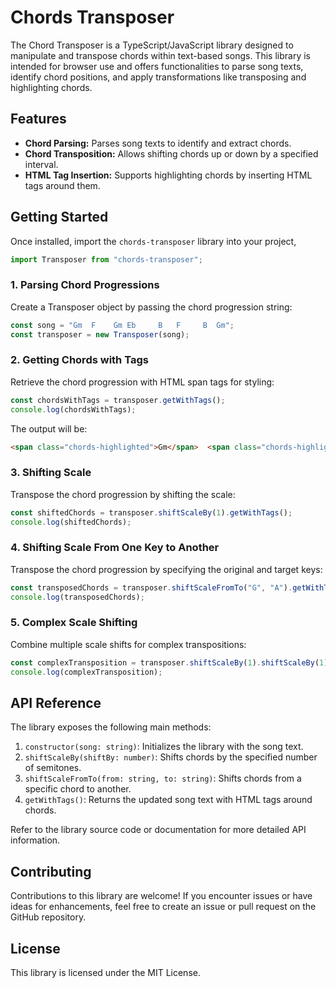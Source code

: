 # Chords Transposer

The Chord Transposer is a TypeScript/JavaScript library designed to manipulate and transpose chords within text-based songs. This library is intended for browser use and offers functionalities to parse song texts, identify chord positions, and apply transformations like transposing and highlighting chords.

## Features

- **Chord Parsing:** Parses song texts to identify and extract chords.
- **Chord Transposition:** Allows shifting chords up or down by a specified interval.
- **HTML Tag Insertion:** Supports highlighting chords by inserting HTML tags around them.

## Getting Started

Once installed, import the `chords-transposer` library into your project,

```js
import Transposer from "chords-transposer";
```

### 1. Parsing Chord Progressions

Create a Transposer object by passing the chord progression string:

```js
const song = "Gm  F    Gm Eb     B   F     B  Gm";
const transposer = new Transposer(song);
```

### 2. Getting Chords with Tags

Retrieve the chord progression with HTML span tags for styling:

```js
const chordsWithTags = transposer.getWithTags();
console.log(chordsWithTags);
```

The output will be:

```html
<span class="chords-highlighted">Gm</span>  <span class="chords-highlighted">F</span>    <span class="chords-highlighted">Gm</span> <span class="chords-highlighted">Eb</span>     <span class="chords-highlighted">B</span>   <span class="chords-highlighted">F</span>     <span class="chords-highlighted">B</span>  <span class="chords-highlighted">Gm</span>
```

### 3. Shifting Scale

Transpose the chord progression by shifting the scale:

```js
const shiftedChords = transposer.shiftScaleBy(1).getWithTags();
console.log(shiftedChords);
```

### 4. Shifting Scale From One Key to Another

Transpose the chord progression by specifying the original and target keys:

```js
const transposedChords = transposer.shiftScaleFromTo("G", "A").getWithTags();
console.log(transposedChords);
```

### 5. Complex Scale Shifting

Combine multiple scale shifts for complex transpositions:

```js
const complexTransposition = transposer.shiftScaleBy(1).shiftScaleBy(1).shiftScaleBy(1).getWithTags();
console.log(complexTransposition);
```

## API Reference

The library exposes the following main methods:

1. `constructor(song: string)`: Initializes the library with the song text.
2. `shiftScaleBy(shiftBy: number)`: Shifts chords by the specified number of semitones.
3. `shiftScaleFromTo(from: string, to: string)`: Shifts chords from a specific chord to another.
4. `getWithTags()`: Returns the updated song text with HTML tags around chords.

Refer to the library source code or documentation for more detailed API information.

## Contributing

Contributions to this library are welcome! If you encounter issues or have ideas for enhancements, feel free to create an issue or pull request on the GitHub repository.

## License
This library is licensed under the MIT License.